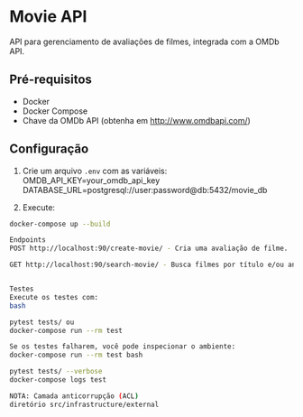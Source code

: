 # Movie API

API para gerenciamento de avaliações de filmes, integrada com a OMDb API.

## Pré-requisitos
- Docker
- Docker Compose
- Chave da OMDb API (obtenha em http://www.omdbapi.com/)

## Configuração
1. Crie um arquivo `.env` com as variáveis:
OMDB_API_KEY=your_omdb_api_key
DATABASE_URL=postgresql://user:password@db:5432/movie_db

2. Execute:
```bash
docker-compose up --build

Endpoints
POST http://localhost:90/create-movie/ - Cria uma avaliação de filme.

GET http://localhost:90/search-movie/ - Busca filmes por título e/ou ano.


Testes
Execute os testes com:
bash

pytest tests/ ou
docker-compose run --rm test

Se os testes falharem, você pode inspecionar o ambiente:
docker-compose run --rm test bash

pytest tests/ --verbose
docker-compose logs test

NOTA: Camada anticorrupção (ACL)
diretório src/infrastructure/external


